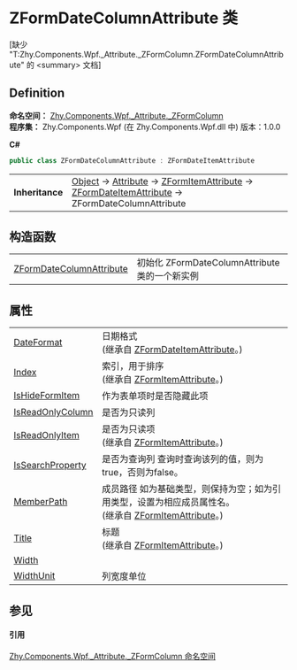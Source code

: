 # ZFormDateColumnAttribute 类


\[缺少 "T:Zhy.Components.Wpf._Attribute._ZFormColumn.ZFormDateColumnAttribute" 的 &lt;summary&gt; 文档\]



## Definition
**命名空间：** <a href="abb94ccb-8a67-80c6-17c1-29dfebcf677a">Zhy.Components.Wpf._Attribute._ZFormColumn</a>  
**程序集：** Zhy.Components.Wpf (在 Zhy.Components.Wpf.dll 中) 版本：1.0.0

**C#**
``` C#
public class ZFormDateColumnAttribute : ZFormDateItemAttribute
```

<table><tr><td><strong>Inheritance</strong></td><td><a href="https://learn.microsoft.com/dotnet/api/system.object" target="_blank" rel="noopener noreferrer">Object</a>  →  <a href="https://learn.microsoft.com/dotnet/api/system.attribute" target="_blank" rel="noopener noreferrer">Attribute</a>  →  <a href="16e00374-ec63-2ecd-e4ee-c3b6daf9dd78">ZFormItemAttribute</a>  →  <a href="7f0b44ed-d3a7-17ad-1b80-ec29058b46f8">ZFormDateItemAttribute</a>  →  ZFormDateColumnAttribute</td></tr>
</table>



## 构造函数
<table>
<tr>
<td><a href="d5955285-6bee-fa7d-de30-573d5778813e">ZFormDateColumnAttribute</a></td>
<td>初始化 ZFormDateColumnAttribute 类的一个新实例</td></tr>
</table>

## 属性
<table>
<tr>
<td><a href="d77a1996-5603-c5bf-6a03-e260644a25b2">DateFormat</a></td>
<td>日期格式<br />(继承自 <a href="7f0b44ed-d3a7-17ad-1b80-ec29058b46f8">ZFormDateItemAttribute</a>。)</td></tr>
<tr>
<td><a href="e521cd97-aa4e-ce18-5947-e5877b593919">Index</a></td>
<td>索引，用于排序<br />(继承自 <a href="16e00374-ec63-2ecd-e4ee-c3b6daf9dd78">ZFormItemAttribute</a>。)</td></tr>
<tr>
<td><a href="40e57432-64a3-8565-fb48-74ed81e3f576">IsHideFormItem</a></td>
<td>作为表单项时是否隐藏此项</td></tr>
<tr>
<td><a href="2a38eebf-3fe0-4755-6a44-54598a2acc3c">IsReadOnlyColumn</a></td>
<td>是否为只读列</td></tr>
<tr>
<td><a href="248ff51a-0a5b-4419-74cf-b964e3060585">IsReadOnlyItem</a></td>
<td>是否为只读项<br />(继承自 <a href="16e00374-ec63-2ecd-e4ee-c3b6daf9dd78">ZFormItemAttribute</a>。)</td></tr>
<tr>
<td><a href="d501be13-5f0d-b1a8-c458-84738cfbb2fc">IsSearchProperty</a></td>
<td>是否为查询列 查询时查询该列的值，则为true，否则为false。</td></tr>
<tr>
<td><a href="ae3aba1b-2a90-c7d4-f6ba-c34cd61f2117">MemberPath</a></td>
<td>成员路径 如为基础类型，则保持为空；如为引用类型，设置为相应成员属性名。<br />(继承自 <a href="16e00374-ec63-2ecd-e4ee-c3b6daf9dd78">ZFormItemAttribute</a>。)</td></tr>
<tr>
<td><a href="df7a5551-0f4b-fd09-81dc-a19faeeeffb6">Title</a></td>
<td>标题<br />(继承自 <a href="16e00374-ec63-2ecd-e4ee-c3b6daf9dd78">ZFormItemAttribute</a>。)</td></tr>
<tr>
<td><a href="cddb14e8-3854-f819-c7b1-18d1a6e6dd44">Width</a></td>
<td> </td></tr>
<tr>
<td><a href="6d35b59b-5e91-8220-20d4-c7b587994b65">WidthUnit</a></td>
<td>列宽度单位</td></tr>
</table>

## 参见


#### 引用
<a href="abb94ccb-8a67-80c6-17c1-29dfebcf677a">Zhy.Components.Wpf._Attribute._ZFormColumn 命名空间</a>  
